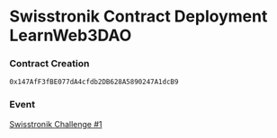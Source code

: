 # Swisstronik Contract Deployment LearnWeb3DAO

### Contract Creation
```0x147AfF3fBE077dA4cfdb2DB628A5890247A1dcB9```

### Event
[Swisstronik Challenge #1](https://learnweb3.io/bounties/swisstronik-challenge-1)